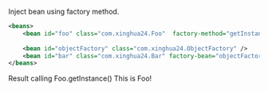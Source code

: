 Inject bean using factory method.

```xml
<beans>
	<bean id="foo" class="com.xinghua24.Foo"  factory-method="getInstance" />
	
	<bean id="objectFactory" class="com.xinghua24.ObjectFactory" />
	<bean id="bar" class="com.xinghua24.Bar" factory-bean="objectFactory" factory-method="getBar" />
</beans>
```
Result
calling Foo.getInstance() 
This is Foo!